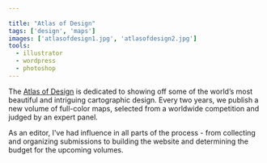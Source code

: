 ```yaml
---
 
title: "Atlas of Design"
tags: ['design', 'maps']
images: ['atlasofdesign1.jpg', 'atlasofdesign2.jpg']
tools:
  - illustrator
  - wordpress
  - photoshop
---
```


The [Atlas of Design](http://atlasofdesign.org/) is dedicated to showing off some of the world’s most beautiful and intriguing cartographic design. Every two years, we publish a new volume of full-color maps, selected from a worldwide competition and judged by an expert panel.

As an editor, I've had influence in all parts of the process - from collecting and organizing submissions to building the website and determining the budget for the upcoming volumes. 